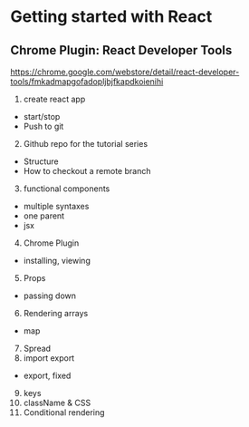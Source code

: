 # Getting started with React

## Chrome Plugin: React Developer Tools

https://chrome.google.com/webstore/detail/react-developer-tools/fmkadmapgofadopljbjfkapdkoienihi

1. create react app

- start/stop
- Push to git

2. Github repo for the tutorial series

- Structure
- How to checkout a remote branch

3. functional components

- multiple syntaxes
- one parent
- jsx

4. Chrome Plugin

- installing, viewing

5. Props

- passing down

6. Rendering arrays

- map

7. Spread
8. import export

- export, fixed

9. keys
10. className & CSS
11. Conditional rendering
